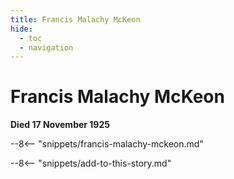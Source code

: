 ```yaml
---
title: Francis Malachy McKeon
hide:
  - toc
  - navigation 
---
```


# Francis Malachy McKeon

**Died 17 November 1925**

--8<-- "snippets/francis-malachy-mckeon.md"

--8<-- "snippets/add-to-this-story.md"